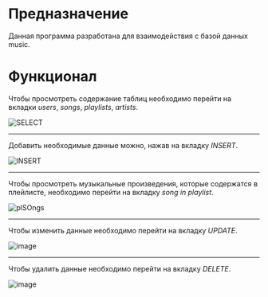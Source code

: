 # Предназначение
Данная программа разработана для взаимодействия с базой данных music.

# Функционал
Чтобы просмотреть содержание таблиц необходимо перейти на вкладки *users*, *songs*, *playlists*, *artists*.

![SELECT](https://github.com/olesyatokareva/WorkingWithDB/assets/169678745/d4ecf2a5-6985-4805-a5f5-62ac5a10e986)

---
Добавить необходимые данные можно, нажав на вкладку *INSERT*.

![INSERT](https://github.com/olesyatokareva/WorkingWithDB/assets/169678745/9291aab3-5737-476f-bff6-c13a57fe4fbf)

---
Чтобы просмотреть музыкальные произведения, которые содержатся в плейлисте, необходимо перейти на вкладку *song in playlist*. 


![plSOngs](https://github.com/olesyatokareva/WorkingWithDB/assets/169678745/e1218d0e-a0d5-48ef-82df-d1fb61ad10d5)

---
Чтобы изменить данные необходимо перейти на вкладку *UPDATE*.

![image](https://github.com/olesyatokareva/WorkingWithDB/assets/169678745/fa005915-ec66-45d6-ae56-c5cb5dea59e8)

---
Чтобы удалить данные необходимо перейти на вкладку *DELETE*.

![image](https://github.com/olesyatokareva/WorkingWithDB/assets/169678745/acbd3aa5-d75a-4e4a-85fa-23eac66e3317)

